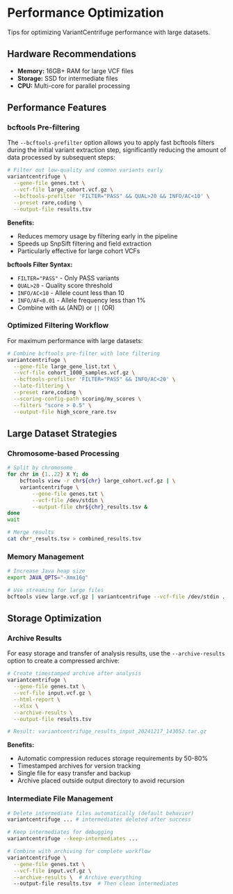 # Performance Optimization

Tips for optimizing VariantCentrifuge performance with large datasets.

## Hardware Recommendations

- **Memory:** 16GB+ RAM for large VCF files
- **Storage:** SSD for intermediate files
- **CPU:** Multi-core for parallel processing

## Performance Features

### bcftools Pre-filtering

The `--bcftools-prefilter` option allows you to apply fast bcftools filters during the initial variant extraction step, significantly reducing the amount of data processed by subsequent steps:

```bash
# Filter out low-quality and common variants early
variantcentrifuge \
  --gene-file genes.txt \
  --vcf-file large_cohort.vcf.gz \
  --bcftools-prefilter 'FILTER="PASS" && QUAL>20 && INFO/AC<10' \
  --preset rare,coding \
  --output-file results.tsv
```

**Benefits:**
- Reduces memory usage by filtering early in the pipeline
- Speeds up SnpSift filtering and field extraction
- Particularly effective for large cohort VCFs

**bcftools Filter Syntax:**
- `FILTER="PASS"` - Only PASS variants
- `QUAL>20` - Quality score threshold
- `INFO/AC<10` - Allele count less than 10
- `INFO/AF<0.01` - Allele frequency less than 1%
- Combine with `&&` (AND) or `||` (OR)

### Optimized Filtering Workflow

For maximum performance with large datasets:

```bash
# Combine bcftools pre-filter with late filtering
variantcentrifuge \
  --gene-file large_gene_list.txt \
  --vcf-file cohort_1000_samples.vcf.gz \
  --bcftools-prefilter 'FILTER="PASS" && INFO/AC<20' \
  --late-filtering \
  --preset rare,coding \
  --scoring-config-path scoring/my_scores \
  --filters "score > 0.5" \
  --output-file high_score_rare.tsv
```

## Large Dataset Strategies

### Chromosome-based Processing

```bash
# Split by chromosome
for chr in {1..22} X Y; do
    bcftools view -r chr${chr} large_cohort.vcf.gz | \
    variantcentrifuge \
        --gene-file genes.txt \
        --vcf-file /dev/stdin \
        --output-file chr${chr}_results.tsv &
done
wait

# Merge results
cat chr*_results.tsv > combined_results.tsv
```

### Memory Management

```bash
# Increase Java heap size
export JAVA_OPTS="-Xmx16g"

# Use streaming for large files
bcftools view large.vcf.gz | variantcentrifuge --vcf-file /dev/stdin ...
```

## Storage Optimization

### Archive Results

For easy storage and transfer of analysis results, use the `--archive-results` option to create a compressed archive:

```bash
# Create timestamped archive after analysis
variantcentrifuge \
  --gene-file genes.txt \
  --vcf-file input.vcf.gz \
  --html-report \
  --xlsx \
  --archive-results \
  --output-file results.tsv

# Result: variantcentrifuge_results_input_20241217_143052.tar.gz
```

**Benefits:**
- Automatic compression reduces storage requirements by 50-80%
- Timestamped archives for version tracking
- Single file for easy transfer and backup
- Archive placed outside output directory to avoid recursion

### Intermediate File Management

```bash
# Delete intermediate files automatically (default behavior)
variantcentrifuge ... # intermediates deleted after success

# Keep intermediates for debugging
variantcentrifuge --keep-intermediates ...

# Combine with archiving for complete workflow
variantcentrifuge \
  --gene-file genes.txt \
  --vcf-file input.vcf.gz \
  --archive-results \  # Archive everything
  --output-file results.tsv  # Then clean intermediates
```